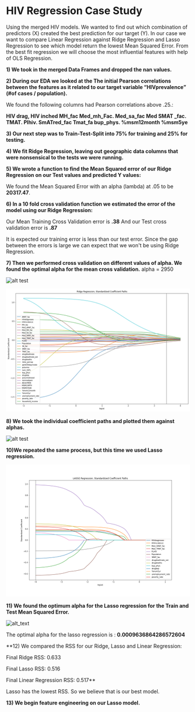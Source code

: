 
# HIV Regression Case Study


Using the merged HIV models. We wanted to find out which combination of predictors (X) created the best prediction for our target (Y). In our case we want to compare Linear Regression against Ridge Regression and Lasso Regression to see which model return the lowest Mean Squared Error.  From the best fit regression we will choose the most influential features with help of OLS Regression. 




**1) We took in the merged Data Frames and dropped the nan values.**


**2) During our EDA we looked at the The initial  Pearson correlations between the features as it related to our target variable  “HIVprevalence” (#of cases / population).** 

We found the following columns had Pearson correlations above .25.:


**HIV drag, HIV inched  MH_fac      Med_mh_Fac.  Med_sa_fac    Med SMAT _fac.   TMAT.    Plhiv.  SmATred_fac          Tmat_fa              bup_phys.         %msm12month           %msm5ye**    



 
**3) Our next step was to Train-Test-Split into 75% for training and 25% for testing.**


**4) We fit Ridge Regression, leaving out geographic data columns that were nonsensical to the tests we were running.**


**5) We wrote a function to find the Mean Squared error of our Ridge Regression on our Test values and predicted Y values:**

We found the Mean Squared Error with an alpha (lambda) at .05 to be **20317.47**.


**6) In a 10 fold cross validation function we estimated the error of the model using our Ridge Regression:**

Our Mean Training Cross Validation error is **.38**
And our Test cross validation error is **.87**

It is expected our training error is less than our test error. Since the gap between the errors is large we can expect that we won't be using Ridge Regression.





 
**7) Then we  performed cross validation on different values of alpha. We found the optimal alpha for the mean cross validation.**
alpha = 2950 

![alt test](https://github.com/lraganit-star/regression_case_study/blob/main/images/ridge_regression_train_test_MSE.png)



![alt text](https://github.com/kyle-black/regression_case_study/blob/main/images/ridge_regression_standard_coefficient_paths.png)



**8) We took the individual coefficient paths and plotted them against alphas.**


![alt test](https://github.com/lraganit-star/regression_case_study/blob/main/images/ridge_regression_train_test_MSE.png)

**10)We repeated the same process, but this time we used Lasso regression.**


![alt text](https://github.com/lraganit-star/regression_case_study/blob/main/images/LASSO_regression_standardized_coefficient_paths_pt2.png)


**11) We found the optimum alpha for the Lasso regression for the Train and Test Mean Squared Error.**

![alt_text](https://github.com/lraganit-star/regression_case_study/blob/main/images/LASSO_regression_train_and_test_MSE.png)

The optimal alpha for the lasso regression is : **0.0009636864286572604**

**12) We compared the RSS for our Ridge, Lasso and Linear Regression:
 
 Final Ridge RSS: 0.633
 
 Final Lasso RSS: 0.516
 
 Final Linear Regression RSS: 0.517**
 
 Lasso has the lowest RSS. So we believe that is our best model.
 
 
 **13) We begin feature engineering on our Lasso model.**
 
 
 
 
 




